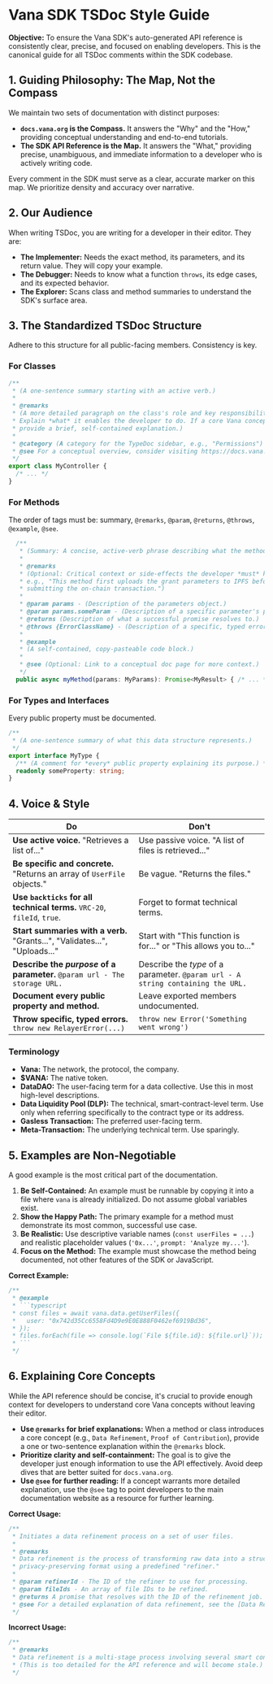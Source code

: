 # **Vana SDK TSDoc Style Guide**

**Objective:** To ensure the Vana SDK's auto-generated API reference is consistently clear, precise, and focused on enabling developers. This is the canonical guide for all TSDoc comments within the SDK codebase.

## 1. Guiding Philosophy: The Map, Not the Compass

We maintain two sets of documentation with distinct purposes:

- **`docs.vana.org` is the Compass.** It answers the "Why" and the "How," providing conceptual understanding and end-to-end tutorials.
- **The SDK API Reference is the Map.** It answers the "What," providing precise, unambiguous, and immediate information to a developer who is actively writing code.

Every comment in the SDK must serve as a clear, accurate marker on this map. We prioritize density and accuracy over narrative.

## 2. Our Audience

When writing TSDoc, you are writing for a developer in their editor. They are:

- **The Implementer:** Needs the exact method, its parameters, and its return value. They will copy your example.
- **The Debugger:** Needs to know what a function `throws`, its edge cases, and its expected behavior.
- **The Explorer:** Scans class and method summaries to understand the SDK's surface area.

## 3. The Standardized TSDoc Structure

Adhere to this structure for all public-facing members. Consistency is key.

### **For Classes**

```typescript
/**
 * (A one-sentence summary starting with an active verb.)
 *
 * @remarks
 * (A more detailed paragraph on the class's role and key responsibilities.
 * Explain *what* it enables the developer to do. If a core Vana concept is mentioned,
 * provide a brief, self-contained explanation.)
 *
 * @category (A category for the TypeDoc sidebar, e.g., "Permissions")
 * @see For a conceptual overview, consider visiting https://docs.vana.org.
 */
export class MyController {
  /* ... */
}
```

### **For Methods**

The order of tags must be: summary, `@remarks`, `@param`, `@returns`, `@throws`, `@example`, `@see`.

```typescript
  /**
   * (Summary: A concise, active-verb phrase describing what the method does.)
   *
   * @remarks
   * (Optional: Critical context or side-effects the developer *must* know.
   * e.g., "This method first uploads the grant parameters to IPFS before
   * submitting the on-chain transaction.")
   *
   * @param params - (Description of the parameters object.)
   * @param params.someParam - (Description of a specific parameter's purpose, not just its type.)
   * @returns (Description of what a successful promise resolves to.)
   * @throws {ErrorClassName} - (Description of a specific, typed error that can be thrown.)
   *
   * @example
   * (A self-contained, copy-pasteable code block.)
   *
   * @see (Optional: Link to a conceptual doc page for more context.)
   */
  public async myMethod(params: MyParams): Promise<MyResult> { /* ... */ }
```

### **For Types and Interfaces**

Every public property must be documented.

```typescript
/**
 * (A one-sentence summary of what this data structure represents.)
 */
export interface MyType {
  /** (A comment for *every* public property explaining its purpose.) */
  readonly someProperty: string;
}
```

## 4. Voice & Style

| Do                                                                         | Don't                                                                           |
| -------------------------------------------------------------------------- | ------------------------------------------------------------------------------- |
| **Use active voice.** "Retrieves a list of..."                             | Use passive voice. "A list of files is retrieved..."                            |
| **Be specific and concrete.** "Returns an array of `UserFile` objects."    | Be vague. "Returns the files."                                                  |
| **Use `backticks` for all technical terms.** `VRC-20`, `fileId`, `true`.   | Forget to format technical terms.                                               |
| **Start summaries with a verb.** "Grants...", "Validates...", "Uploads..." | Start with "This function is for..." or "This allows you to..."                 |
| **Describe the _purpose_ of a parameter.** `@param url - The storage URL.` | Describe the _type_ of a parameter. `@param url - A string containing the URL.` |
| **Document every public property and method.**                             | Leave exported members undocumented.                                            |
| **Throw specific, typed errors.** `throw new RelayerError(...)`            | `throw new Error('Something went wrong')`                                       |

### Terminology

- **Vana:** The network, the protocol, the company.
- **$VANA:** The native token.
- **DataDAO:** The user-facing term for a data collective. Use this in most high-level descriptions.
- **Data Liquidity Pool (DLP):** The technical, smart-contract-level term. Use only when referring specifically to the contract type or its address.
- **Gasless Transaction:** The preferred user-facing term.
- **Meta-Transaction:** The underlying technical term. Use sparingly.

## 5. Examples are Non-Negotiable

A good example is the most critical part of the documentation.

1.  **Be Self-Contained:** An example must be runnable by copying it into a file where `vana` is already initialized. Do not assume global variables exist.
2.  **Show the Happy Path:** The primary example for a method must demonstrate its most common, successful use case.
3.  **Be Realistic:** Use descriptive variable names (`const userFiles = ...`) and realistic placeholder values (`'0x...'`, `prompt: 'Analyze my...'`).
4.  **Focus on the Method:** The example must showcase the method being documented, not other features of the SDK or JavaScript.

**Correct Example:**

````typescript
/**
 * @example
 * ```typescript
 * const files = await vana.data.getUserFiles({
 *   user: "0x742d35Cc6558Fd4D9e9E0E888F0462ef6919Bd36",
 * });
 * files.forEach(file => console.log(`File ${file.id}: ${file.url}`));
 * ```
 */
````

## 6. Explaining Core Concepts

While the API reference should be concise, it's crucial to provide enough context for developers to understand core Vana concepts without leaving their editor.

- **Use `@remarks` for brief explanations:** When a method or class introduces a core concept (e.g., `Data Refinement`, `Proof of Contribution`), provide a one or two-sentence explanation within the `@remarks` block.
- **Prioritize clarity and self-containment:** The goal is to give the developer just enough information to use the API effectively. Avoid deep dives that are better suited for `docs.vana.org`.
- **Use `@see` for further reading:** If a concept warrants more detailed explanation, use the `@see` tag to point developers to the main documentation website as a resource for further learning.

**Correct Usage:**

```typescript
/**
 * Initiates a data refinement process on a set of user files.
 *
 * @remarks
 * Data refinement is the process of transforming raw data into a structured and
 * privacy-preserving format using a predefined "refiner."
 *
 * @param refinerId - The ID of the refiner to use for processing.
 * @param fileIds - An array of file IDs to be refined.
 * @returns A promise that resolves with the ID of the refinement job.
 * @see For a detailed explanation of data refinement, see the [Data Refinement & Publishing](https://docs.vana.org/docs/data-refinement) guide.
 */
```

**Incorrect Usage:**

```typescript
/**
 * @remarks
 * Data refinement is a multi-stage process involving several smart contracts...
 * (This is too detailed for the API reference and will become stale.)
 */
```
